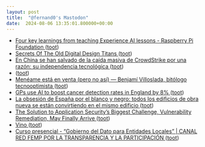 ```yaml
---
layout: post
title:  "@fernand0's Mastodon"
date:  2024-08-06 13:35:01.800000+00:00
---
```

*  [Four key learnings from teaching Experience AI lessons - Raspberry Pi Foundation ](https://www.raspberrypi.org/blog/four-key-learnings-from-teaching-experience-ai-lessons) ([toot](https://mastodon.social/@fernand0/112915336514002618))
*  [Secrets Of The Old Digital Design Titans ](https://hackaday.com/2024/07/18/secrets-of-the-old-digital-design-titans) ([toot](https://mastodon.social/@fernand0/112915131008396001))
*  [En China se han salvado de la caída masiva de CrowdStrike por una razón: su independencia tecnológica ](https://www.genbeta.com/actualidad/china-se-han-salvado-caida-masiva-crowdstrike-razon-su-independencia-tecnologic) ([toot](https://mastodon.social/@fernand0/112914803305721708))
*  [ ](https://mastodon.social/users/fernand0/statuses/112914676176345535/activity) ([toot](https://mastodon.social/users/fernand0/statuses/112914676176345535/activity))
*  [Menéame está en venta (pero no así) — Benjamí Villoslada, bitólogo tecnooptimista ](https://blog.benjami.cat/es/arxiu/2024/07/05/11653) ([toot](https://mastodon.social/@fernand0/112914631765370574))
*  [GPs use AI to boost cancer detection rates in England by 8% ](https://www.theguardian.com/society/article/2024/jul/21/gps-use-ai-to-boost-cancer-detection-rates-in-england-by-) ([toot](https://mastodon.social/@fernand0/112914405186243634))
*  [La obsesión de España por el blanco y negro: todos los edificios de obra nueva se están convirtiendo en el mismo edificio ](https://www.xataka.com/magnet/obsesion-espana-blanco-negro-todos-edificios-obra-nueva-se-estan-convirtiendo-edifici) ([toot](https://mastodon.social/@fernand0/112914204235221445))
*  [The Solution to Application Security’s Biggest Challenge, Vulnerability Remediation, May Finally Arrive ](https://blog.jeremiahgrossman.com/2024/07/the-solution-to-application-securitys.htm) ([toot](https://mastodon.social/@fernand0/112913872753766355))
*  [Vino ](https://www.flickr.com/photos/fernand0/53894033432) ([toot](https://mastodon.social/@fernand0/112913806387799797))
*  [Curso presencial - “Gobierno del Dato para Entidades Locales” \| CANAL RED FEMP POR LA TRANSPARENCIA Y LA PARTICIPACIÓN ](https://www.scoop.it/topic/canal-red-femp-por-la-transparencia-y-la-participacion/p/4155356530/2024/07/19/curso-presencial-gobierno-del-dato-para-entidades-locale) ([toot](https://mastodon.social/@fernand0/112913240021163272))
